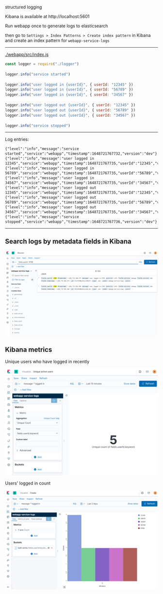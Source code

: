 structured logging

Kibana is available at http://localhost:5601

Run webapp once to generate logs to elasticsearch

then go to `Settings > Index Patterns > Create index pattern` in Kibana and create an index pattern for `webapp-service-logs`


---

[./webapp/src/index.js](./webapp/src/index.js)

```js
const logger = require("./logger")

logger.info("service started")

logger.info("user logged in {userId}", { userId: "12345" })
logger.info("user logged in {userId}", { userId: "56789" })
logger.info("user logged in {userId}", { userId: "34567" })

logger.info("user logged out {userId}", { userId: "12345" })
logger.info("user logged out {userId}", { userId: "56789" })
logger.info("user logged out {userId}", { userId: "34567" })

logger.info("service stopped")
```

---

Log entries:

```
{"level":"info","message":"service started","service":"webapp","timestamp":1648721767732,"version":"dev"}
{"level":"info","message":"user logged in 12345","service":"webapp","timestamp":1648721767735,"userId":"12345","version":"dev"}
{"level":"info","message":"user logged in 56789","service":"webapp","timestamp":1648721767735,"userId":"56789","version":"dev"}
{"level":"info","message":"user logged in 34567","service":"webapp","timestamp":1648721767735,"userId":"34567","version":"dev"}
{"level":"info","message":"user logged out 12345","service":"webapp","timestamp":1648721767735,"userId":"12345","version":"dev"}
{"level":"info","message":"user logged out 56789","service":"webapp","timestamp":1648721767735,"userId":"56789","version":"dev"}
{"level":"info","message":"user logged out 34567","service":"webapp","timestamp":1648721767735,"userId":"34567","version":"dev"}
{"level":"info","message":"service stopped","service":"webapp","timestamp":1648721767736,"version":"dev"}
```


---

## Search logs by metadata fields in Kibana

![kibana](./kibana.png)

## Kibana metrics

Unique users who have logged in recently

![kibana_uniq_users_count](./kibana_uniq_users_count.png)

Users' logged in count

![kibana_users_logged_in_count](./kibana_users_logged_in_count.png)
